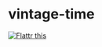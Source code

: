 # vintage-time

<a href="https://flattr.com/submit/auto?user_id=astrapi69&url=https://github.com/lightblueseas/vintage-time" target="_blank">
<img src="//button.flattr.com/flattr-badge-large.png" alt="Flattr this" title="Flattr this" border="0">
</a>
